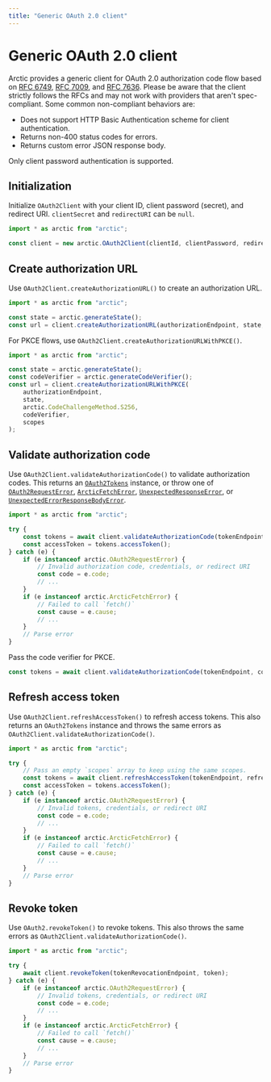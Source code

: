 ```yaml
---
title: "Generic OAuth 2.0 client"
---
```


# Generic OAuth 2.0 client

Arctic provides a generic client for OAuth 2.0 authorization code flow based on [RFC 6749](https://datatracker.ietf.org/doc/html/rfc6749), [RFC 7009](https://datatracker.ietf.org/doc/html/rfc7009), and [RFC 7636](https://datatracker.ietf.org/doc/html/rfc7636). Please be aware that the client strictly follows the RFCs and may not work with providers that aren't spec-compliant. Some common non-compliant behaviors are:

- Does not support HTTP Basic Authentication scheme for client authentication.
- Returns non-400 status codes for errors.
- Returns custom error JSON response body.

Only client password authentication is supported.

## Initialization

Initialize `OAuth2Client` with your client ID, client password (secret), and redirect URI. `clientSecret` and `redirectURI` can be `null`.

```ts
import * as arctic from "arctic";

const client = new arctic.OAuth2Client(clientId, clientPassword, redirectURI);
```

## Create authorization URL

Use `OAuth2Client.createAuthorizationURL()` to create an authorization URL.

```ts
import * as arctic from "arctic";

const state = arctic.generateState();
const url = client.createAuthorizationURL(authorizationEndpoint, state, scopes);
```

For PKCE flows, use `OAuth2Client.createAuthorizationURLWithPKCE()`.

```ts
import * as arctic from "arctic";

const state = arctic.generateState();
const codeVerifier = arctic.generateCodeVerifier();
const url = client.createAuthorizationURLWithPKCE(
	authorizationEndpoint,
	state,
	arctic.CodeChallengeMethod.S256,
	codeVerifier,
	scopes
);
```

## Validate authorization code

Use `OAuth2Client.validateAuthorizationCode()` to validate authorization codes. This returns an [`OAuth2Tokens`](/reference/main/OAuth2Tokens) instance, or throw one of [`OAuth2RequestError`](/reference/main/OAuth2RequestError), [`ArcticFetchError`](/reference/main/ArcticFetchError), [`UnexpectedResponseError`](/reference/main/UnexpectedResponseError), or [`UnexpectedErrorResponseBodyError`](/reference/main/UnexpectedErrorResponseBodyError).

```ts
import * as arctic from "arctic";

try {
	const tokens = await client.validateAuthorizationCode(tokenEndpoint, code, null);
	const accessToken = tokens.accessToken();
} catch (e) {
	if (e instanceof arctic.OAuth2RequestError) {
		// Invalid authorization code, credentials, or redirect URI
		const code = e.code;
		// ...
	}
	if (e instanceof arctic.ArcticFetchError) {
		// Failed to call `fetch()`
		const cause = e.cause;
		// ...
	}
	// Parse error
}
```

Pass the code verifier for PKCE.

```ts
const tokens = await client.validateAuthorizationCode(tokenEndpoint, code, codeVerifier);
```

## Refresh access token

Use `OAuth2Client.refreshAccessToken()` to refresh access tokens. This also returns an `OAuth2Tokens` instance and throws the same errors as `OAuth2Client.validateAuthorizationCode()`.

```ts
import * as arctic from "arctic";

try {
	// Pass an empty `scopes` array to keep using the same scopes.
	const tokens = await client.refreshAccessToken(tokenEndpoint, refreshToken, scopes);
	const accessToken = tokens.accessToken();
} catch (e) {
	if (e instanceof arctic.OAuth2RequestError) {
		// Invalid tokens, credentials, or redirect URI
		const code = e.code;
		// ...
	}
	if (e instanceof arctic.ArcticFetchError) {
		// Failed to call `fetch()`
		const cause = e.cause;
		// ...
	}
	// Parse error
}
```

## Revoke token

Use `OAuth2.revokeToken()` to revoke tokens. This also throws the same errors as `OAuth2Client.validateAuthorizationCode()`.

```ts
import * as arctic from "arctic";

try {
	await client.revokeToken(tokenRevocationEndpoint, token);
} catch (e) {
	if (e instanceof arctic.OAuth2RequestError) {
		// Invalid tokens, credentials, or redirect URI
		const code = e.code;
		// ...
	}
	if (e instanceof arctic.ArcticFetchError) {
		// Failed to call `fetch()`
		const cause = e.cause;
		// ...
	}
	// Parse error
}
```
